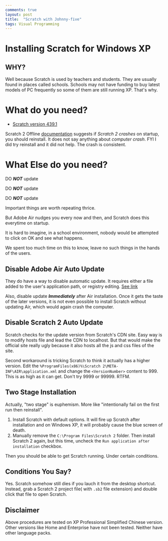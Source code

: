 ```yaml
---
comments: true
layout: post
title:  "Scratch with Johnny-five"
tags: Visual Programming
---
```


# Installing Scratch for Windows XP

## WHY?

Well because Scratch is used by teachers and students. They are usually found in places called schools. Schools may not have funding to buy latest models of PC frequently so some of them are still running XP. That's why.

# What do you need?

- [Scratch version 439.1](https://scratch.mit.edu/scratchr2/static/sa/Scratch-439.1.exe)

Scratch 2 Offline [documentation](https://scratch.mit.edu/scratch2download/) suggests if *Scratch 2 crashes* on startup, you should reinstall. It does not say anything about *computer crash*. FYI I did try reinstall and it did not help. The crash is consistent.

# What Else do you need?

DO ***NOT*** update

DO ***NOT*** update

DO ***NOT*** update

Important things are worth repeating thrice.

But Adobe Air nudges you every now and then, and Scratch does this everytime on startup.

It is hard to imagine, in a school environment, nobody would be attempted to click on OK and see what happens.

We spent too much time on this to know, leave no such things in the hands of the users.

## Disable Adobe Air Auto Update

They do have a way to disable automatic update. It requires either a file added to the user's application path, or registry editing. [See link](https://forums.adobe.com/docs/DOC-1321)

Also, disable update ***Immediately*** after Air installation. Once it gets the taste of the later versions, it is not even possible to install Scratch without updating Air, which would again crash the computer.


## Disable Scratch 2 Auto Update

Scratch checks for the update version from Scratch's CDN site. Easy way is to modify hosts file and lead the CDN to localhost. But that would make the official site really ugly because it also hosts all the js and css files of the site.

Second workaround is tricking Scratch to think it actually has a higher version.
Edit the `%ProgramFiles(x86)%\Scratch 2\META-INF\AIR\application.xml` and change the `<VersionNumber>` content to 999. This is as high as it can get. Don't try 9999 or 99999. RTFM.

## Two Stage Installation

Actually, "two stage" is euphemism. More like "intentionally fail on the first run then reinstall".

1. Install Scratch with default options. It will fire up Scratch after installation and on Windows XP, it will probably cause the blue screen of death.
2. Manually remove the `C:\Program Files\Scratch 2` folder. Then install Scratch 2 again, but this time, uncheck the `Run application after installation` checkbox.

Then you should be able to get Scratch running. Under certain conditions.

## Conditions You Say?

Yes. Scratch somehow still dies if you lauch it from the desktop shortcut. Instead, grab a Scratch 2 project file( with `.sb2` file extension) and double click that file to open Scratch.

## Disclaimer

Above procedures are tested on XP Professional Simplified Chinese version. Other versions like Home and Enterprise have not been tested. Neither have other language packs.



